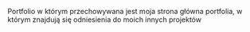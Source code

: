 Portfolio w którym przechowywana jest moja strona główna portfolia, w którym znajdują się odniesienia do moich innych projektów
